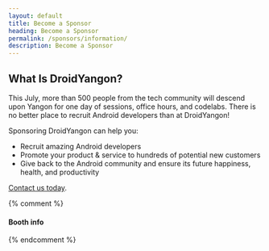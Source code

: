 ```yaml
---
layout: default
title: Become a Sponsor
heading: Become a Sponsor
permalink: /sponsors/information/
description: Become a Sponsor
---
```


## What Is DroidYangon?

This July, more than 500 people from the tech community will descend upon Yangon for one day of sessions, office hours, and codelabs. There is no better place to recruit Android developers than at DroidYangon!

Sponsoring DroidYangon can help you:

- Recruit amazing Android developers
- Promote your product & service to hundreds of potential new customers
- Give back to the Android community and ensure its future happiness, health, and productivity


<a href="mailto:{{site.sponsors_email}}" class="button hollow theme-sienna">Contact us today</a>.

<!---
## Interested in Sponsoring?

Sponsorship is closed for this year. But we're recruiting for DroidYangon 2019! <strong><a href="mailto:{{site.sponsors_email}}">Send us an email!</a></strong> We're here to help make the process of becoming a sponsor as easy as we can!
--->
{% comment %}
#### Booth info
{% endcomment %}
